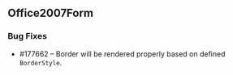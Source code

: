 ## Office2007Form

### Bug Fixes


* \#177662 – Border will be rendered properly based on defined `BorderStyle`.